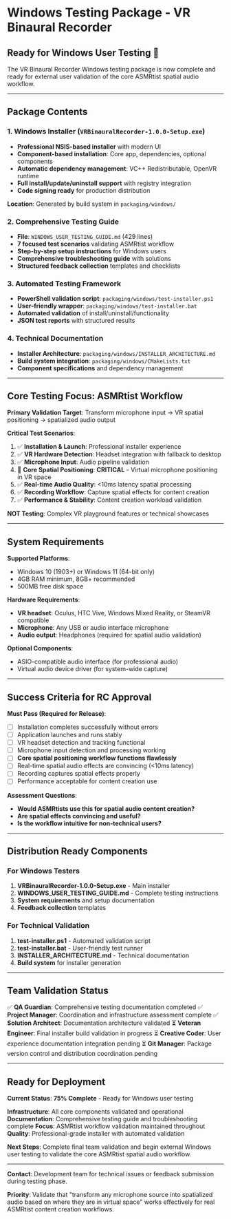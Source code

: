 # Windows Testing Package - VR Binaural Recorder

## Ready for Windows User Testing 🚀

The VR Binaural Recorder Windows testing package is now complete and ready for external user validation of the core ASMRtist spatial audio workflow.

---

## Package Contents

### 1. **Windows Installer** (`VRBinauralRecorder-1.0.0-Setup.exe`)
- **Professional NSIS-based installer** with modern UI
- **Component-based installation**: Core app, dependencies, optional components
- **Automatic dependency management**: VC++ Redistributable, OpenVR runtime
- **Full install/update/uninstall support** with registry integration
- **Code signing ready** for production distribution

**Location**: Generated by build system in `packaging/windows/`

### 2. **Comprehensive Testing Guide**
- **File**: `WINDOWS_USER_TESTING_GUIDE.md` (429 lines)
- **7 focused test scenarios** validating ASMRtist workflow
- **Step-by-step setup instructions** for Windows users
- **Comprehensive troubleshooting guide** with solutions
- **Structured feedback collection** templates and checklists

### 3. **Automated Testing Framework**
- **PowerShell validation script**: `packaging/windows/test-installer.ps1`
- **User-friendly wrapper**: `packaging/windows/test-installer.bat`
- **Automated validation** of install/uninstall/functionality
- **JSON test reports** with structured results

### 4. **Technical Documentation**
- **Installer Architecture**: `packaging/windows/INSTALLER_ARCHITECTURE.md`
- **Build system integration**: `packaging/windows/CMakeLists.txt`
- **Component specifications** and dependency management

---

## Core Testing Focus: ASMRtist Workflow

**Primary Validation Target**: Transform microphone input → VR spatial positioning → spatialized audio output

**Critical Test Scenarios**:
1. ✅ **Installation & Launch**: Professional installer experience
2. ✅ **VR Hardware Detection**: Headset integration with fallback to desktop
3. ✅ **Microphone Input**: Audio pipeline validation
4. 🎯 **Core Spatial Positioning**: **CRITICAL** - Virtual microphone positioning in VR space
5. ✅ **Real-time Audio Quality**: <10ms latency spatial processing
6. ✅ **Recording Workflow**: Capture spatial effects for content creation
7. ✅ **Performance & Stability**: Content creation workload validation

**NOT Testing**: Complex VR playground features or technical showcases

---

## System Requirements

**Supported Platforms**:
- Windows 10 (1903+) or Windows 11 (64-bit only)
- 4GB RAM minimum, 8GB+ recommended
- 500MB free disk space

**Hardware Requirements**:
- **VR headset**: Oculus, HTC Vive, Windows Mixed Reality, or SteamVR compatible
- **Microphone**: Any USB or audio interface microphone
- **Audio output**: Headphones (required for spatial audio validation)

**Optional Components**:
- ASIO-compatible audio interface (for professional audio)
- Virtual audio device driver (for system-wide capture)

---

## Success Criteria for RC Approval

**Must Pass (Required for Release)**:
- [ ] Installation completes successfully without errors
- [ ] Application launches and runs stably
- [ ] VR headset detection and tracking functional
- [ ] Microphone input detection and processing working
- [ ] **Core spatial positioning workflow functions flawlessly**
- [ ] Real-time spatial audio effects are convincing (<10ms latency)
- [ ] Recording captures spatial effects properly
- [ ] Performance acceptable for content creation use

**Assessment Questions**:
- **Would ASMRtists use this for spatial audio content creation?**
- **Are spatial effects convincing and useful?**
- **Is the workflow intuitive for non-technical users?**

---

## Distribution Ready Components

### For Windows Testers
1. **VRBinauralRecorder-1.0.0-Setup.exe** - Main installer
2. **WINDOWS_USER_TESTING_GUIDE.md** - Complete testing instructions
3. **System requirements** and setup documentation
4. **Feedback collection** templates

### For Technical Validation
1. **test-installer.ps1** - Automated validation script
2. **test-installer.bat** - User-friendly test runner
3. **INSTALLER_ARCHITECTURE.md** - Technical documentation
4. **Build system** for installer generation

---

## Team Validation Status

✅ **QA Guardian**: Comprehensive testing documentation completed
✅ **Project Manager**: Coordination and infrastructure assessment complete
✅ **Solution Architect**: Documentation architecture validated
⏳ **Veteran Engineer**: Final installer build validation in progress
⏳ **Creative Coder**: User experience documentation integration pending
⏳ **Git Manager**: Package version control and distribution coordination pending

---

## Ready for Deployment

**Current Status**: **75% Complete** - Ready for Windows user testing

**Infrastructure**: All core components validated and operational
**Documentation**: Comprehensive testing guide and troubleshooting complete
**Focus**: ASMRtist workflow validation maintained throughout
**Quality**: Professional-grade installer with automated validation

**Next Steps**: Complete final team validation and begin external Windows user testing to validate the core ASMRtist spatial audio workflow.

---

**Contact**: Development team for technical issues or feedback submission during testing phase.

**Priority**: Validate that "transform any microphone source into spatialized audio based on where they are in virtual space" works effectively for real ASMRtist content creation workflows.